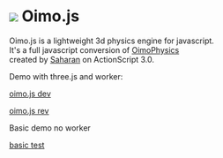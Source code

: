 <img src="http://lo-th.github.io/Oimo.js/images/logo.jpg"/>  Oimo.js 
=========

Oimo.js is a lightweight 3d physics engine for javascript.<br>
It's a full javascript conversion of [OimoPhysics](https://github.com/saharan/OimoPhysics)<br>
created by [Saharan](http://el-ement.com/blog/) on ActionScript 3.0.<br>


Demo with three.js and worker:

[oimo.js dev](http://lo-th.github.io/Oimo.js/index.html)

[oimo.js rev](http://lo-th.github.io/Oimo.js/index_rev.html)

Basic demo no worker

[basic test](http://lo-th.github.io/Oimo.js/test_basic.html)
